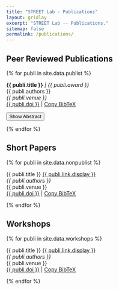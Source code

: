 ```yaml
---
title: "STREET Lab - Publications"
layout: gridlay
excerpt: "STREET Lab -- Publications."
sitemap: false
permalink: /publications/
---
```


<script>
function toggleAbstract(id, button) {
  var abstract = document.getElementById(id);
  var isVisible = abstract.style.display === "block";

  // Toggle visibility
  abstract.style.display = isVisible ? "none" : "block";
  
  // Update aria-expanded attribute
  button.setAttribute("aria-expanded", !isVisible);
}

function copyBibTeX(bibtexContent) {
  // Copy to clipboard
  navigator.clipboard.writeText(bibtexContent).then(() => {
    alert("BibTeX copied to clipboard!");
  }).catch(err => {
    console.error("Error copying BibTeX: ", err);
  });
}
</script>


## Peer Reviewed Publications

{% for publi in site.data.publist %}

  <strong>{{ publi.title }}</strong><em> | {{ publi.award }}</em><br />
  {{ publi.authors }}<br />
  <em>{{ publi.venue }}</em> <br />
  <a href="{{ publi.doi }}" target="_blank">{{ publi.doi }}</a> 
  | 
  <a href="javascript:void(0);" onclick="copyBibTeX('bibtex{{ publi.bibtex }}')">Copy BibTeX</a>
    

  <button onclick="toggleAbstract('abstract{{ forloop.index }}', this)" 
    aria-expanded="false" 
    aria-controls="abstract{{ forloop.index }}">
    Show Abstract
   </button>


  <div id="abstract{{ forloop.index }}" style="display: none;" role="region" aria-live="polite">
    {{ publi.description }}
  </div>


{% endfor %}

## Short Papers

{% for publi in site.data.nonpublist %}

  {{ publi.title }} <a href="{{ publi.link.url }}">{{ publi.link.display }}</a> <br />
  <em>{{ publi.authors }} </em><br />{{ publi.venue }}<br />
  <a href="{{ publi.doi }}" target="_blank">{{ publi.doi }}</a> 
  | 
  <a href="javascript:void(0);" onclick="copyBibTeX('bibtex{{ publi.bibtex }}')">Copy BibTeX</a>

{% endfor %}

## Workshops

{% for publi in site.data.workshops %}

  {{ publi.title }} <a href="{{ publi.link.url }}">{{ publi.link.display }}</a> <br />
  <em>{{ publi.authors }} </em><br />{{ publi.venue }}<br />
  <a href="{{ publi.doi }}" target="_blank">{{ publi.doi }}</a> 
  | 
  <a href="javascript:void(0);" onclick="copyBibTeX('bibtex{{ publi.bibtex }}')">Copy BibTeX</a>

{% endfor %}